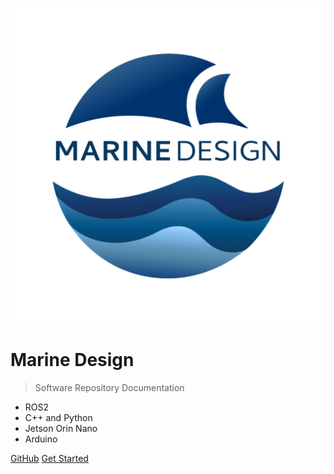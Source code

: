 <!-- _coverpage.md -->

![logo](./assets/logo.png ":size=200")

# Marine Design

> Software Repository Documentation

- ROS2
- C++ and Python
- Jetson Orin Nano
- Arduino

[GitHub](https://github.com/Okangan-Marine-Design/Cascade)
[Get Started](#main)
